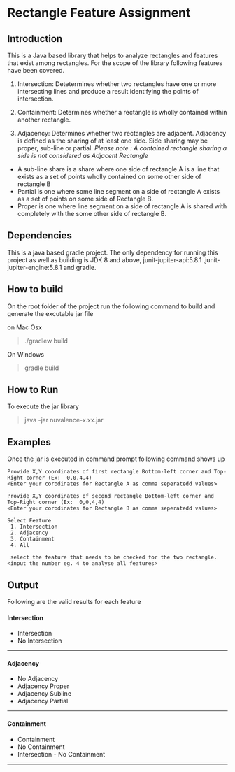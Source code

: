 # Rectangle Feature Assignment


## Introduction
This is a Java based library that helps to analyze rectangles and features that exist among rectangles. For the scope of the library following features have been covered.

1. Intersection: Detetermines whether two rectangles have one or more intersecting lines and produce a result identifying the points of intersection. 

2. Containment: Determines whether a rectangle is wholly contained within another rectangle.

3. Adjacency: Determines whether two rectangles are adjacent. Adjacency is defined as the sharing of at least one side. Side sharing may be proper, sub-line or partial. _Please note : A contained rectangle sharing a side is not considered as Adjacent Rectangle_ 
- A sub-line share is a share where one side of rectangle A is a line that exists as a set of points
wholly contained on some other side of rectangle B
- Partial is one where some line
segment on a side of rectangle A exists as a set of points on some side of Rectangle B. 
- Proper is one where line segment on a side  of rectangle A is shared with completely with the some other side of rectangle B.  

## Dependencies
This is a java based gradle project. The only dependency for running this project as well as building is JDK 8 and above, junit-jupiter-api:5.8.1 ,junit-jupiter-engine:5.8.1 and gradle.

## How to build
On the root folder of the project run the following command to build and generate the excutable jar file

on Mac Osx
> ./gradlew build

On Windows
> gradle build

## How to Run

To execute the jar library 
>java -jar nuvalence-x.xx.jar 


## Examples 

Once the jar is executed in command prompt following command shows up

```
Provide X,Y coordinates of first rectangle Bottom-left corner and Top-Right corner (Ex:  0,0,4,4) 
<Enter your corodinates for Rectangle A as comma seperatedd values>

Provide X,Y coordinates of second rectangle Bottom-left corner and Top-Right corner (Ex:  0,0,4,4) 
<Enter your corodinates for Rectangle B as comma seperatedd values>

Select Feature  
 1. Intersection 
 2. Adjacency 
 3. Containment 
 4. All

 select the feature that needs to be checked for the two rectangle.
<input the number eg. 4 to analyse all features>
```

## Output
Following are the valid results for each feature

#### Intersection
- Intersection
- No Intersection
***
#### Adjacency
- No Adjacency
- Adjacency Proper
- Adjacency Subline
- Adjacency Partial
***
#### Containment
- Containment
- No Containment
- Intersection - No Containment
***